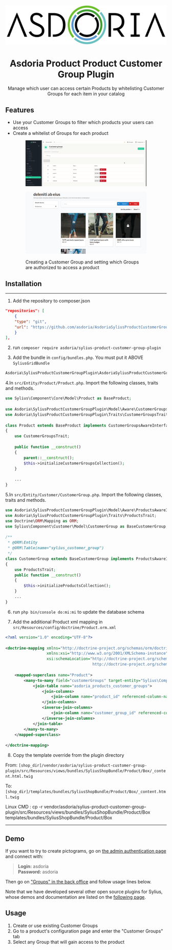 <p align="center">
</p>

![Example of a product's customer group customization](doc/asdoria.jpg)

<h1 align="center">Asdoria Product Product Customer Group Plugin</h1>

<p align="center">Manage which user can access certain Products by whitelisting Customer Groups for each item in your catalog </p>

## Features

+ Use your Customer Groups to filter which products your users can access
+ Create a whitelist of Groups for each product

<div style="max-width: 75%; height: auto; margin: auto">


![Example of a product's groups whitelisting](doc/guide.gif)

![Example of a product's groups whitelisting](doc/guide_1.png)
</div>



<div style="max-width: 75%; height: auto; margin: auto">


Creating a Customer Group and setting which Groups are authorized to access a product



</div>

## Installation

---
1. Add the repository to composer.json

```JSON
"repositories": [
    {
    "type": "git",
    "url": "https://github.com/asdoria/AsdoriaSyliusProductCustomerGroup.git"
    }
],
```
2. run `composer require asdoria/sylius-product-customer-group-plugin`


3. Add the bundle in `config/bundles.php`. You must put it ABOVE `SyliusGridBundle`

```PHP
Asdoria\SyliusProductCustomerGroupPlugin\AsdoriaSyliusProductCustomerGroupPlugin::class => ['all' => true],
```

4.In `src/Entity/Product/Product.php`. Import the following classes, traits and methods.

```PHP
use Sylius\Component\Core\Model\Product as BaseProduct;

use Asdoria\SyliusProductCustomerGroupPlugin\Model\Aware\CustomerGroupsAwareInterface;
use Asdoria\SyliusProductCustomerGroupPlugin\Traits\CustomerGroupsTrait;

class Product extends BaseProduct implements CustomerGroupsAwareInterface
{
    use CustomerGroupsTrait;
    
    public function __construct()
    {
        parent::__construct();
        $this->initializeCustomerGroupsCollection();
    }
    
    ...
}
```
5.In `src/Entity/Customer/CustomerGroup.php`. Import the following classes, traits and methods.
```PHP
use Asdoria\SyliusProductCustomerGroupPlugin\Model\Aware\ProductsAwareInterface;
use Asdoria\SyliusProductCustomerGroupPlugin\Traits\ProductsTrait;
use Doctrine\ORM\Mapping as ORM;
use Sylius\Component\Customer\Model\CustomerGroup as BaseCustomerGroup;

/**
 * @ORM\Entity
 * @ORM\Table(name="sylius_customer_group")
 */
class CustomerGroup extends BaseCustomerGroup implements ProductsAwareInterface
{
    use ProductsTrait;
    public function __construct()
    {
        $this->initializeProductsCollection();
    }
    ...
}

```
6. run `php bin/console do:mi:mi` to update the database schema

7. Add the additional Product xml mapping in `src/Resources/config/doctrine/Product.orm.xml`
```XML
<?xml version="1.0" encoding="UTF-8"?>

<doctrine-mapping xmlns="http://doctrine-project.org/schemas/orm/doctrine-mapping"
                  xmlns:xsi="http://www.w3.org/2001/XMLSchema-instance"
                  xsi:schemaLocation="http://doctrine-project.org/schemas/orm/doctrine-mapping
                                      http://doctrine-project.org/schemas/orm/doctrine-mapping.xsd">
    
    <mapped-superclass name="Product">
        <many-to-many field="customerGroups" target-entity="Sylius\Component\Customer\Model\CustomerGroupInterface">
            <join-table name="asdoria_products_customer_groups">
                <join-columns>
                    <join-column name="product_id" referenced-column-name="id" />
                </join-columns>
                <inverse-join-columns>
                    <join-column name="customer_group_id" referenced-column-name="id" />
                </inverse-join-columns>
            </join-table>
        </many-to-many>
    </mapped-superclass>
    
</doctrine-mapping>
```

8. Copy the template override from the plugin directory

From: `[shop_dir]/vendor/asdoria/sylius-product-customer-group-plugin/src/Resources/views/bundles/SyliusShopBundle/Product/Box/_content.html.twig`

To: `[shop_dir]/templates/bundles/SyliusShopBundle/Product/Box/_content.html.twig`

Linux CMD : cp -r vendor/asdoria/sylius-product-customer-group-plugin/src/Resources/views/bundles/SyliusShopBundle/Product/Box templates/bundles/SyliusShopBundle/Product/Box

---
## Demo

If you want to try to create pictograms, go on [the admin authentication page](https://demo-sylius.asdoria.fr/admin/) and connect with:
> **Login:** asdoria <br>
> **Password:** asdoria
> 
Then go on ["Groups" in the back office](https://demo-sylius.asdoria.fr/admin/customer-groups/) and follow usage lines below.

Note that we have developed several other open source plugins for Sylius, whose demos and documentation are listed on the [following page](https://github.com/asdoria/asdoria.github.io).

## Usage

1. Create or use existing Customer Groups
2. Go to a product's configuration page and enter the "Customer Groups" tab
3. Select any Group that will gain access to the product




